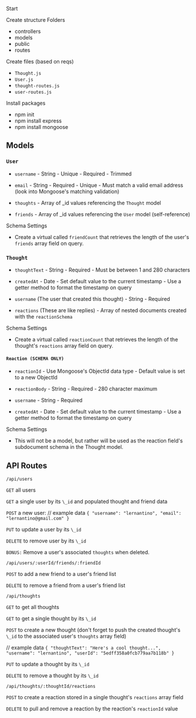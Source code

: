 Start

Create structure
Folders

- controllers
- models
- public
- routes

Create files (based on reqs)

- `Thought.js`
- `User.js`
- `thought-routes.js`
- `user-routes.js`

Install packages

- npm init
- npm install express
- npm install mongoose

## Models

### `User`

- `username`
        - String
        - Unique
        - Required
        - Trimmed

- `email`
        - String
        - Required
        - Unique
        - Must match a valid email address (look into Mongoose's matching validation)

- `thoughts`
        - Array of _id values referencing the `Thought` model

- `friends`
        - Array of _id values referencing the `User` model (self-reference)

Schema Settings

- Create a virtual called `friendCount` that retrieves the length of the user's `friends` array field on query.

### `Thought`

- `thoughtText`
        - String
        - Required
        - Must be between 1 and 280 characters

- `createdAt`
        - Date
        - Set default value to the current timestamp
        - Use a getter method to format the timestamp on query

- `username` (The user that created this thought)
        - String
        - Required

- `reactions` (These are like replies)
        - Array of nested documents created with the `reactionSchema`

Schema Settings

- Create a virtual called `reactionCount` that retrieves the length of the thought's `reactions` array field on query.

#### `Reaction (SCHEMA ONLY)`

- `reactionId`
        - Use Mongoose's ObjectId data type
        - Default value is set to a new ObjectId

- `reactionBody`
        - String
        - Required
        - 280 character maximum

- `username`
        - String
        - Required

- `createdAt`
        - Date
        - Set default value to the current timestamp
        - Use a getter method to format the timestamp on query

Schema Settings

- This will not be a model, but rather will be used as the reaction field's subdocument schema in the Thought model.

## API Routes

`/api/users`

`GET` all users

`GET` a single user by its `\_id` and populated thought and friend data

`POST` a new user:
// example data
`{ "username": "lernantino", "email": "lernantino@gmail.com" }`

`PUT` to update a user by its `\_id`

`DELETE` to remove user by its `\_id`

`BONUS:` Remove a user's associated `thoughts` when deleted.

`/api/users/:userId/friends/:friendId`

`POST` to add a new friend to a user's friend list

`DELETE` to remove a friend from a user's friend list

`/api/thoughts`

`GET` to get all thoughts

`GET` to get a single thought by its `\_id`

`POST` to create a new thought (don't forget to push the created thought's `\_id` to the associated user's `thoughts` array field)

// example data
`{ "thoughtText": "Here's a cool thought...", "username": "lernantino", "userId": "5edff358a0fcb779aa7b118b" }`

`PUT` to update a thought by its `\_id`

`DELETE` to remove a thought by its `\_id`

`/api/thoughts/:thoughtId/reactions`

``POST`` to create a reaction stored in a single thought's `reactions` array field

`DELETE` to pull and remove a reaction by the reaction's `reactionId` value

